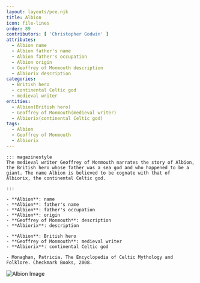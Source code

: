```yaml
---
layout: layouts/pce.njk
title: Albion
icon: file-lines
order: 89
contributors: [ 'Christopher Godwin' ]
attributes:
  - Albion name
  - Albion father's name
  - Albion father's occupation
  - Albion origin
  - Geoffrey of Monmouth description
  - Albiorix description
categories:
  - British hero
  - continental Celtic god
  - medieval writer
entities:
  - Albion(British hero)
  - Geoffrey of Monmouth(medieval writer)
  - Albiorix(continental Celtic god)
tags:
  - Albion
  - Geoffrey of Monmouth
  - Albiorix
---
```

``` tab [group1:Info]
::: magazinestyle
The medieval writer Geoffrey of Monmouth narrates the story of Albion, the British hero whose father was a sea god and who happened to be a giant. The name Albion is believed to be cognate with that of Albiorix, the continental Celtic god.

:::
```
``` tab [group1:Attributes]
- **Albion**: name
- **Albion**: father's name
- **Albion**: father's occupation
- **Albion**: origin
- **Geoffrey of Monmouth**: description
- **Albiorix**: description
```
``` tab [group1:Entities]
- **Albion**: British hero
- **Geoffrey of Monmouth**: medieval writer
- **Albiorix**: continental Celtic god
```
``` tab [group1:Sources]
- Monaghan, Patricia. The Encyclopedia of Celtic Mythology and Folklore. Checkmark Books, 2008.
```
![Albion Image](https://upload.wikimedia.org/wikipedia/commons/7/7e/White_cliffs_of_dover_09_2004.jpg)

